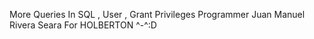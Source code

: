 More Queries In SQL , User , Grant Privileges
Programmer Juan Manuel Rivera Seara
For HOLBERTON
^-^:D
